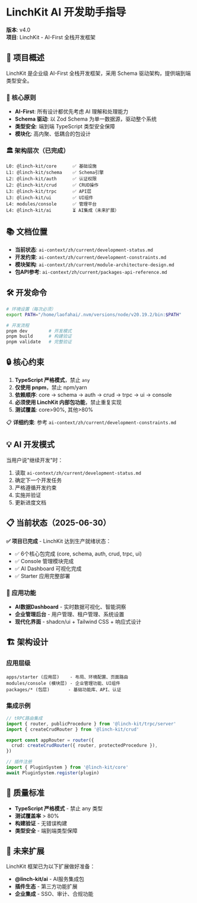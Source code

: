 # LinchKit AI 开发助手指导

**版本**: v4.0  
**项目**: LinchKit - AI-First 全栈开发框架

## 🚀 项目概述

LinchKit 是企业级 AI-First 全栈开发框架，采用 Schema 驱动架构，提供端到端类型安全。

### 🎯 核心原则
- **AI-First**: 所有设计都优先考虑 AI 理解和处理能力
- **Schema 驱动**: 以 Zod Schema 为单一数据源，驱动整个系统
- **类型安全**: 端到端 TypeScript 类型安全保障
- **模块化**: 高内聚、低耦合的包设计

### 🏛️ 架构层次（已完成）
```
L0: @linch-kit/core      ✅ 基础设施
L1: @linch-kit/schema    ✅ Schema引擎  
L2: @linch-kit/auth      ✅ 认证权限
L2: @linch-kit/crud      ✅ CRUD操作
L3: @linch-kit/trpc      ✅ API层
L3: @linch-kit/ui        ✅ UI组件
L4: modules/console      ✅ 管理平台
L4: @linch-kit/ai        ⏳ AI集成（未来扩展）
```

## 📚 文档位置
- **当前状态**: `ai-context/zh/current/development-status.md`
- **开发约束**: `ai-context/zh/current/development-constraints.md`
- **模块架构**: `ai-context/zh/current/module-architecture-design.md`
- **包API参考**: `ai-context/zh/current/packages-api-reference.md`

## 🛠️ 开发命令
```bash
# 环境设置（每次必须）
export PATH="/home/laofahai/.nvm/versions/node/v20.19.2/bin:$PATH"

# 开发流程
pnpm dev        # 开发模式
pnpm build      # 构建验证
pnpm validate   # 完整验证
```

## 🔒 核心约束
1. **TypeScript 严格模式**，禁止 `any`
2. **仅使用 pnpm**，禁止 npm/yarn
3. **依赖顺序**: core → schema → auth → crud → trpc → ui → console
4. **必须使用 LinchKit 内部包功能**，禁止重复实现
5. **测试覆盖**: core>90%, 其他>80%

📋 **详细约束**: 参考 `ai-context/zh/current/development-constraints.md`

## 💡 AI 开发模式

当用户说"继续开发"时：
1. 读取 `ai-context/zh/current/development-status.md`
2. 确定下一个开发任务
3. 严格遵循开发约束
4. 实施并验证
5. 更新进度文档

## 📋 当前状态（2025-06-30）

**✅ 项目已完成** - LinchKit 达到生产就绪状态：
- ✅ 6个核心包完成 (core, schema, auth, crud, trpc, ui)
- ✅ Console 管理模块完成
- ✅ AI Dashboard 可视化完成
- ✅ Starter 应用完整部署

### 🚀 应用功能
- **AI数据Dashboard** - 实时数据可视化、智能洞察
- **企业管理后台** - 用户管理、租户管理、系统设置
- **现代化界面** - shadcn/ui + Tailwind CSS + 响应式设计

## 🏗️ 架构设计

### 应用层级
```
apps/starter (应用层)    - 布局、环境配置、页面路由
modules/console (模块层) - 企业管理功能、UI组件
packages/* (包层)       - 基础功能库、API、认证
```

### 集成示例
```typescript
// tRPC路由集成
import { router, publicProcedure } from '@linch-kit/trpc/server'
import { createCrudRouter } from '@linch-kit/crud'

export const appRouter = router({
  crud: createCrudRouter({ router, protectedProcedure }),
})

// 插件注册
import { PluginSystem } from '@linch-kit/core'
await PluginSystem.register(plugin)
```

## 🧪 质量标准
- **TypeScript 严格模式** - 禁止 any 类型
- **测试覆盖率** > 80%
- **构建验证** - 无错误构建
- **类型安全** - 端到端类型保障

## 🔄 未来扩展

LinchKit 框架已为以下扩展做好准备：
- **@linch-kit/ai** - AI服务集成包
- **插件生态** - 第三方功能扩展
- **企业集成** - SSO、审计、合规功能